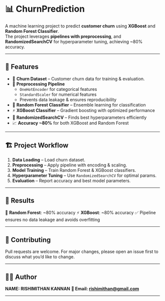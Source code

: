 # 📊 ChurnPrediction  

A machine learning project to predict **customer churn** using **XGBoost** and **Random Forest Classifier**.  
The project leverages **pipelines with preprocessing**, and **RandomizedSearchCV** for hyperparameter tuning, achieving ~80% accuracy.  

---

## 🚀 Features  
- 📂 **Churn Dataset** – Customer churn data for training & evaluation.  
- 🔄 **Preprocessing Pipeline**  
  - `OneHotEncoder` for categorical features  
  - `StandardScaler` for numerical features  
  - Prevents data leakage & ensures reproducibility  
- 🌲 **Random Forest Classifier** – Ensemble learning for classification  
- ⚡ **XGBoost Classifier** – Gradient boosting with optimized performance  
- 🎯 **RandomizedSearchCV** – Finds best hyperparameters efficiently  
- 📈 **Accuracy ~80%** for both XGBoost and Random Forest  

---

## 🏗️ Project Workflow  
1. **Data Loading** – Load churn dataset.  
2. **Preprocessing** – Apply pipeline with encoding & scaling.  
3. **Model Training** – Train Random Forest & XGBoost classifiers.  
4. **Hyperparameter Tuning** – Use `RandomizedSearchCV` for optimal params.  
5. **Evaluation** – Report accuracy and best model parameters.  

---

## 🔑 Results
🌲 **Random Forest**: ~80% accuracy
⚡ **XGBoost**: ~80% accuracy
✅ Pipeline ensures no data leakage and avoids overfitting

---

## 🤝 Contributing
Pull requests are welcome. For major changes, please open an issue first to discuss what you’d like to change.

---

## 👨‍💻 Author
**NAME: RISHIMITHAN KANNAN**
**📧 Email: rishimithan@gmail.com**

---

